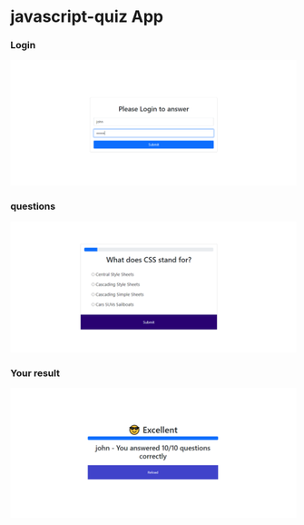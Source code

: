 # javascript-quiz App

### Login
![alt text](./login.PNG "login")

### questions 
![alt text](./questionlist.PNG "questions")

### Your result
![alt text](./result.PNG "result")






